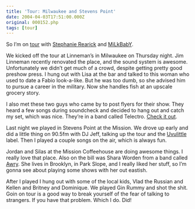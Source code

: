 ```yaml
---
title: 'Tour: Milwaukee and Stevens Point'
date: 2004-04-03T17:51:00.000Z
original: 000152.php
tags: [tour]
---
```


So I’m on <a href="https://www.pascal.com/tour">tour</a> with <a href="http://www.stephanierearick.com/">Stephanie Rearick</a> and <a href="http://www.milkbaby.net">MiLkBabY</a>.

We kicked off the tour at Linneman’s in Milwaukee on Thursday night. Jim Linneman recently renovated the place, and the sound system is awesome. Unfortunately we didn’t get much of a crowd, despite getting pretty good preshow press. I hung out with Lisa at the bar and talked to this woman who used to date a Fabio look-a-like. But he was too dumb, so she advised him to pursue a career in the military. Now she handles fish at an upscale grocery story.

I also met these two guys who came by to post flyers for their show. They heard a few songs during soundcheck and decided to hang out and catch my set, which was nice. They’re in a band called Telectro. <a href="http://www.imperfectmusic.com/">Check it out</a>.

Last night we played in Stevens Point at the Mission. We drove up early and did a little thing on 90.5fm with DJ Jeff, talking up the tour and the <a href="http://www.uvulittle.com">Uvulittle</a> label. Then I played a couple songs on the air, which is always fun.

Jordan and Silas at the Mission Coffeehouse are doing awesome things. I really love that place. Also on the bill was Shara Worden from a band called <a href="http://www.awrysense.com">Awry</a>. She lives in Brooklyn, in Park Slope, and I really liked her stuff, so I’m gonna see about playing some shows with her out eastish.

After I played I hung out with some of the local kids, Vlad the Russian and Kellen and Britney and Dominique. We played Gin Rummy and shot the shit. Goin on tour is a good way to break yourself of the fear of talking to strangers. If you have that problem. Which I do. Did!

